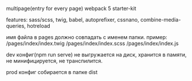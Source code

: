 multipage(entry for every page) webpack 5 starter-kit

features: sass/scss, twig, babel, autoprefixer, cssnano, combine-media-queries, hotreload

имя файла в pages должно совпадать с именем папки. пример: /pages/index/index.twig /pages/index/index.scss /pages/index/index.js

dev конфиг(npm run serve) не выгружается на диск, хранится в памяти, не минифицируется, не транcпилится.

prod конфиг собирается в папке dist
